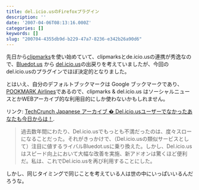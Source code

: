 ```yaml
---
title: del.icio.usのFirefoxプラグイン
description: ''
date: '2007-04-06T08:13:16.000Z'
categories: []
keywords: []
slug: "200704-4355db9d-b229-47a7-8236-e342b26a90d6"
---
```

先日から[clipmarks](http://clipmarks.com/)を使い始めていて、clipmarksとde.icio.usの連携が秀逸なので、[Bluedot.us](http://bluedot.us/) から [del.icio.us](http://del.icio.us/)の出戻りを考えていましたが、今回のdel.icio.usのプラグインでほぼ決定的となりました。  
  
とはいえ、自分のデフォルトブックマークは Google ブックマークであり、[POOKMARK Airlines](http://pookmark.jp/)であるので、clipmarks & del.icio.us はソーシャルニュースとかWEBアーカイブ的な利用目的にしか使わないかもしれません。  
  
リンク: [TechCrunch Japanese アーカイブ � Del.icio.usユーザーでなかったあなたも今日からは！](http://jp.techcrunch.com/archives/if-you-dont-use-delicious-you-will-now/ "TechCrunch Japanese アーカイブ � Del.icio.usユーザーでなかったあなたも今日からは！").

> 過去数年間にわたり、Del.icio.usでもっとも不満だったのは、度々スローになることだった。それがきっかけで、（Del.icio.usの類似サービスとして）注目に値するライバルBluedot.usに乗り換えた。しかし、Del.icio.usはスピード向上において大幅な改善を実施、新アドオンは驚くほど便利だ。私は、これでDel.icio.usを再び利用することにした。

しかし、同じタイミングで同じことを考えている人は世の中にいっぱいいるんだろうな。
